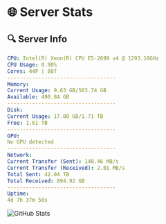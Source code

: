 # 🌐 Server Stats
## 🔍 Server Info
```yaml
CPU: Intel(R) Xeon(R) CPU E5-2699 v4 @ 1293.10GHz
CPU Usage: 0.90%
Cores: 44P | 88T
-----------------------------------
Memory:
Current Usage: 9.63 GB/503.74 GB
Available: 490.84 GB
-----------------------------------
Disk:
Current Usage: 17.08 GB/1.71 TB
Free: 1.61 TB
-----------------------------------
GPU:
No GPU detected
-----------------------------------
Network:
Current Transfer (Sent): 140.46 MB/s
Current Transfer (Received): 2.01 MB/s
Total Sent: 42.04 TB
Total Received: 894.92 GB
-----------------------------------
Uptime:
4d 7h 37m 50s
```
![GitHub Stats](https://img.shields.io/badge/Updated-2025-02-12_06:21:08-blue)